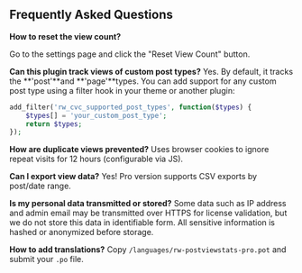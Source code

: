 ## Frequently Asked Questions

**How to reset the view count?**

Go to the settings page and click the "Reset View Count" button.

**Can this plugin track views of custom post types?**
Yes. By default, it tracks the **'post'**and **'page'**types. You can add support for any custom post type using a filter hook in your theme or another plugin:
```php
add_filter('rw_cvc_supported_post_types', function($types) {
    $types[] = 'your_custom_post_type';
    return $types;
});
````
**How are duplicate views prevented?**
Uses browser cookies to ignore repeat visits for 12 hours (configurable via JS).

**Can I export view data?**
Yes! Pro version supports CSV exports by post/date range.

**Is my personal data transmitted or stored?**
Some data such as IP address and admin email may be transmitted over HTTPS for license validation, but we do not store this data in identifiable form. All sensitive information is hashed or anonymized before storage.

**How to add translations?**
Copy `/languages/rw-postviewstats-pro.pot` and submit your `.po` file.

